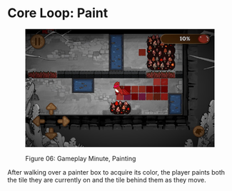 # Core Loop: Paint

<figure><img src="../../.gitbook/assets/Figure 06 Gameplay Minute, Painting" alt=""><figcaption><p>Figure 06: Gameplay Minute, Painting</p></figcaption></figure>

After walking over a painter box to acquire its color, the player paints both the tile they are currently on and the tile behind them as they move.
